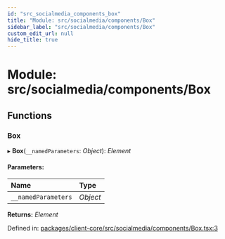 ```yaml
---
id: "src_socialmedia_components_box"
title: "Module: src/socialmedia/components/Box"
sidebar_label: "src/socialmedia/components/Box"
custom_edit_url: null
hide_title: true
---
```


# Module: src/socialmedia/components/Box

## Functions

### Box

▸ **Box**(`__namedParameters`: *Object*): *Element*

#### Parameters:

| Name | Type |
| :------ | :------ |
| `__namedParameters` | *Object* |

**Returns:** *Element*

Defined in: [packages/client-core/src/socialmedia/components/Box.tsx:3](https://github.com/xr3ngine/xr3ngine/blob/7e8e151f1/packages/client-core/src/socialmedia/components/Box.tsx#L3)
